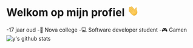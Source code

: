 
<h1 align="left">Welkom op mijn profiel <img src="https://raw.githubusercontent.com/ABSphreak/ABSphreak/master/gifs/Hi.gif" width="30px"> </h1>

-17 jaar oud
-🏫 Nova college
-💻 Software developer student
-🎮 Gamen 
![y's github stats](https://github-readme-stats.vercel.app/api?username=Y189470&show_icons=true&theme=radical)
<div align=left>

